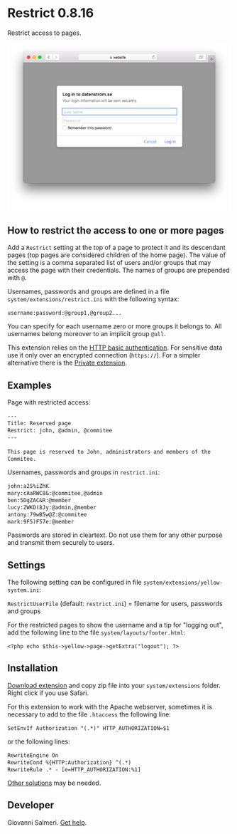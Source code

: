 Restrict 0.8.16
=============
Restrict access to pages.

<p align="center"><img src="restrict-screenshot.png?raw=true" alt="Screenshot"></p>

## How to restrict the access to one or more pages

Add a `Restrict` setting at the top of a page to protect it and its descendant pages (top pages are considered children of the home page). The value of the setting is a comma separated list of users and/or groups that may access the page with their credentials. The names of groups are prepended with `@`.

Usernames, passwords and groups are defined in a file `system/extensions/restrict.ini` with the following syntax:

```
username:password:@group1,@group2...
```

You can specify for each username zero or more groups it belongs to. All usernames belong moreover to an implicit group `@all`.

This extension relies on the [HTTP basic authentication](https://en.wikipedia.org/wiki/Basic_access_authentication). For sensitive data use it only over an encrypted connection (`https://`). For a simpler alternative there is the [Private extension](https://github.com/schulle4u/yellow-extensions-schulle4u/tree/master/private).

## Examples

Page with restricted access:

```
---
Title: Reserved page
Restrict: john, @admin, @commitee
---

This page is reserved to John, administrators and members of the Commitee.
```

Usernames, passwords and groups in `restrict.ini`:

```
john:a2S%iZhK
mary:cAaRWC8&:@commitee,@admin
ben:5DgZAC&R:@member
lucy:ZWKD(8Jy:@admin,@member
antony:79wB5w@Z:@commitee
mark:9F5)F57e:@member
```

Passwords are stored in cleartext. Do not use them for any other purpose and transmit them securely to users.

## Settings

The following setting can be configured in file `system/extensions/yellow-system.ini`:

`RestrictUserFile` (default: `restrict.ini`) = filename for users, passwords and groups  

For the restricted pages to show the username and a tip for "logging out", add the following line to the file `system/layouts/footer.html`:

```
<?php echo $this->yellow->page->getExtra("logout"); ?>
```

## Installation

[Download extension](https://github.com/GiovanniSalmeri/yellow-restrict/archive/master.zip) and copy zip file into your `system/extensions` folder. Right click if you use Safari.

For this extension to work with the Apache webserver, sometimes it is necessary to add to the file `.htaccess` the following line:

```
SetEnvIf Authorization "(.*)" HTTP_AUTHORIZATION=$1
```

or the following lines:

```
RewriteEngine On
RewriteCond %{HTTP:Authorization} ^(.*)
RewriteRule .* - [e=HTTP_AUTHORIZATION:%1]
```

[Other solutions](https://stackoverflow.com/questions/26475885/authorization-header-missing-in-php-post-request) may be needed.

## Developer

Giovanni Salmeri. [Get help](https://github.com/GiovanniSalmeri/yellow-restrict/issues).
